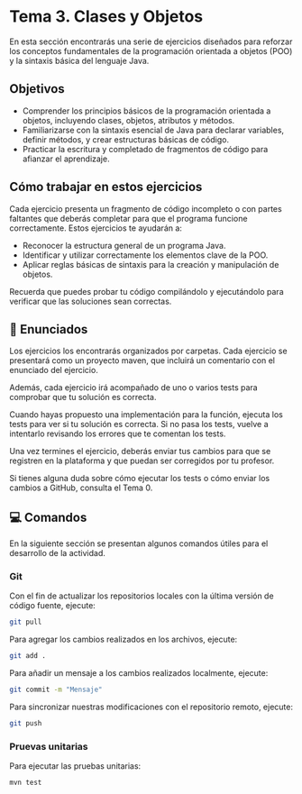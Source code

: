 # Tema 3. Clases y Objetos

En esta sección encontrarás una serie de ejercicios diseñados para reforzar los conceptos fundamentales de la programación orientada a objetos (POO) y la sintaxis básica del lenguaje Java.

## Objetivos

- Comprender los principios básicos de la programación orientada a objetos, incluyendo clases, objetos, atributos y métodos.
- Familiarizarse con la sintaxis esencial de Java para declarar variables, definir métodos, y crear estructuras básicas de código.
- Practicar la escritura y completado de fragmentos de código para afianzar el aprendizaje.

## Cómo trabajar en estos ejercicios

Cada ejercicio presenta un fragmento de código incompleto o con partes faltantes que deberás completar para que el programa funcione correctamente. Estos ejercicios te ayudarán a:

- Reconocer la estructura general de un programa Java.
- Identificar y utilizar correctamente los elementos clave de la POO.
- Aplicar reglas básicas de sintaxis para la creación y manipulación de objetos.

Recuerda que puedes probar tu código compilándolo y ejecutándolo para verificar que las soluciones sean correctas.


## 📝 Enunciados

Los ejercicios los encontrarás organizados por carpetas. Cada ejercicio se presentará como un proyecto maven, que incluirá un comentario con el enunciado del ejercicio. 

Además, cada ejercicio irá acompañado de uno o varios tests para comprobar que tu solución es correcta. 

Cuando hayas propuesto una implementación para la función, ejecuta los tests para ver si tu solución es correcta. Si no pasa los tests, vuelve a intentarlo revisando los errores que te comentan los tests.

Una vez termines el ejercicio, deberás enviar tus cambios para que se registren en la plataforma y que puedan ser corregidos por tu profesor. 

Si tienes alguna duda sobre cómo ejecutar los tests o cómo enviar los cambios a GitHub, consulta el Tema 0.

## 💻 Comandos
En la siguiente sección se presentan algunos comandos útiles para el desarrollo de la actividad. 

### Git

Con el fin de actualizar los repositorios locales con la última versión de código fuente, ejecute:

```bash
git pull
```

Para agregar los cambios realizados en los archivos, ejecute:

```bash
git add .
```

Para añadir un mensaje a los cambios realizados localmente, ejecute:

```bash
git commit -m "Mensaje"
```

Para sincronizar nuestras modificaciones con el repositorio remoto, ejecute:
```bash
git push
```

### Pruevas unitarias

Para ejecutar las pruebas unitarias:
```bash
mvn test 
```

